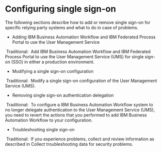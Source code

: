 # Configuring single sign-on

The following sections describe how to add or remove single sign-on for specific relying party
systems and what to do in case of problems.

- Adding IBM Business Automation Workflow and IBM Federated Process Portal to use the User Management Service

 Traditional: 
 Add IBM Business Automation Workflow and IBM Federated Process Portal to use the User Management Service (UMS) for single sign-on (SSO) in either a production environment.
- Modifying a single sign-on configuration

 Traditional: 
 Modify a single sign-on configuration of the User Management Service (UMS).
- Removing single sign-on authentication delegation

 Traditional: 
 To configure a IBM Business Automation Workflow system to no longer delegate authentication to the User Management Service (UMS), you need to revert the actions that you performed to add IBM Business Automation Workflow to your configuration.
- Troubleshooting single sign-on

 Traditional: 
 If you experience problems, collect and review information as described in Collect troubleshooting data for security problems.